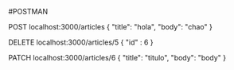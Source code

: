 #POSTMAN

POST localhost:3000/articles
{
	"title": "hola",
	"body": "chao"
}

DELETE localhost:3000/articles/5
{
  "id" : 6
}

PATCH localhost:3000/articles/6
{
	"title": "titulo",
	"body": "body"
}
